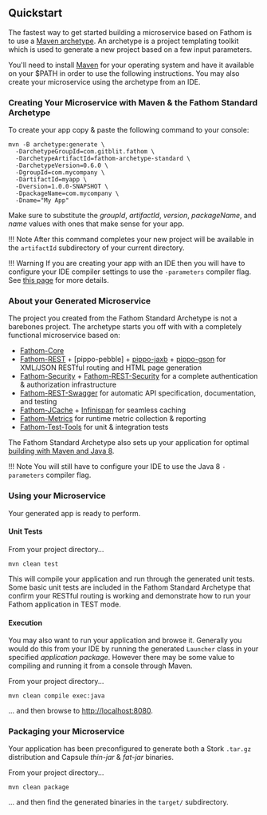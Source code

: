 ## Quickstart

The fastest way to get started building a microservice based on Fathom is to use a [Maven archetype].  An archetype is a project templating toolkit which is used to generate a new project based on a few input parameters.

You'll need to install [Maven] for your operating system and have it available on your $PATH in order to use the following instructions.  You may also create your microservice using the archetype from an IDE.

### Creating Your Microservice with Maven & the Fathom Standard Archetype

To create your app copy & paste the following command to your console:

```
mvn -B archetype:generate \
  -DarchetypeGroupId=com.gitblit.fathom \
  -DarchetypeArtifactId=fathom-archetype-standard \
  -DarchetypeVersion=0.6.0 \
  -DgroupId=com.mycompany \
  -DartifactId=myapp \
  -Dversion=1.0.0-SNAPSHOT \
  -DpackageName=com.mycompany \
  -Dname="My App"
```

Make sure to substitute the *groupId*, *artifactId*, *version*, *packageName*, and *name* values with ones that make sense for your app.

!!! Note
    After this command completes your new project will be available in the `artifactId` subdirectory of your current directory.

!!! Warning
    If you are creating your app with an IDE then you will have to configure your IDE compiler settings to use the `-parameters` compiler flag. See [this page](maven.md) for more details.

### About your Generated Microservice

The project you created from the Fathom Standard Archetype is not a barebones project.  The archetype starts you off with with a completely functional microservice based on:

- [Fathom-Core](about.md)
- [Fathom-REST](rest.md) + [pippo-pebble] + [pippo-jaxb] + [pippo-gson] for XML/JSON RESTful routing and HTML page generation
- [Fathom-Security](security.md) + [Fathom-REST-Security](rest-security.md) for a complete authentication & authorization infrastructure
- [Fathom-REST-Swagger](rest-swagger.md) for automatic API specification, documentation, and testing
- [Fathom-JCache](jcache.md) + [Infinispan] for seamless caching
- [Fathom-Metrics](metrics.md) for runtime metric collection & reporting
- [Fathom-Test-Tools](testing.md) for unit & integration tests

The Fathom Standard Archetype also sets up your application for optimal [building with Maven and Java 8](maven.md).

!!! Note
    You will still have to configure your IDE to use the Java 8 `-parameters` compiler flag.

### Using your Microservice

Your generated app is ready to perform.

#### Unit Tests

From your project directory...

```
mvn clean test
```

This will compile your application and run through the generated unit tests.  Some basic unit tests are included in the Fathom Standard Archetype that confirm your RESTful routing is working and demonstrate how to run your Fathom application in TEST mode.

#### Execution

You may also want to run your application and browse it.  Generally you would do this from your IDE by running the generated `Launcher` class in your specified *application package*.  However there may be some value to compiling and running it from a console through Maven.

From your project directory...

```
mvn clean compile exec:java
```

... and then browse to [http://localhost:8080](http://localhost:8080).

### Packaging your Microservice

Your application has been preconfigured to generate both a Stork `.tar.gz` distribution and Capsule *thin-jar* & *fat-jar* binaries.

From your project directory...

```
mvn clean package
```

... and then find the generated binaries in the `target/` subdirectory.

[Maven]: http://maven.apache.org/
[Maven archetype]: https://maven.apache.org/guides/introduction/introduction-to-archetypes.html
[pippo-freemarker]: http://www.pippo.ro/doc/templates.html
[pippo-jaxb]: http://www.pippo.ro/doc/content-types.html
[pippo-gson]: http://www.pippo.ro/doc/content-types.html
[Infinispan]: http://infinispan.org

